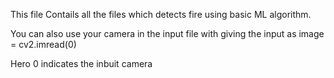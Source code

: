 This file Contails all the files which detects fire using basic ML algorithm. 

You can also use your camera in the input file with giving the input as image = cv2.imread(0)

Hero 0 indicates the inbuit camera

